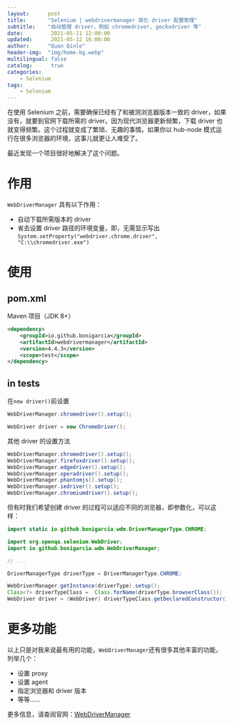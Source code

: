 ```yaml
---
layout:      post
title:       "Selenium | webdrivermanager 简化 driver 配置管理"
subtitle:    "自动管理 driver，例如 chromedriver, geckodriver 等"
date:         2021-05-11 12:00:00
updated:      2021-05-12 16:00:00
author:      "Quan Qinle"
header-img:  "img/home-bg.webp"
multilingual: false
catalog:      true
categories:
    - Selenium
tags:
    - Selenium
---
```


在使用 Selenium 之前，需要确保已经有了和被测浏览器版本一致的 driver，如果没有，就要到官网下载所需的 driver。因为现代浏览器更新频繁，下载 driver 也就变得频繁。这个过程就变成了繁琐、无趣的事情。如果你以 hub-node 模式运行在很多浏览器的环境，这事儿就更让人难受了。

最近发现一个项目很好地解决了这个问题。

<!-- more -->

# 作用
`WebDriverManager` 具有以下作用：
+ 自动下载所需版本的 driver
+ 省去设置 driver 路径的环境变量，即，无需显示写出`System.setProperty("webdriver.chrome.driver", "C:\\chromedriver.exe")`

# 使用

## pom.xml
Maven 项目（JDK 8+）
```xml
<dependency>
    <groupId>io.github.bonigarcia</groupId>
    <artifactId>webdrivermanager</artifactId>
    <version>4.4.3</version>
    <scope>test</scope>
</dependency>
```

## in tests
在`new driver()`前设置
```java
WebDriverManager.chromedriver().setup();

WebDriver driver = new ChromeDriver();
```

其他 driver 的设置方法
```java
WebDriverManager.chromedriver().setup();
WebDriverManager.firefoxdriver().setup();
WebDriverManager.edgedriver().setup();
WebDriverManager.operadriver().setup();
WebDriverManager.phantomjs().setup();
WebDriverManager.iedriver().setup();
WebDriverManager.chromiumdriver().setup();
```

但有时我们希望创建 driver 的过程可以适应不同的浏览器，即参数化，可以这样：
```java
import static io.github.bonigarcia.wdm.DriverManagerType.CHROME;

import org.openqa.selenium.WebDriver;
import io.github.bonigarcia.wdm.WebDriverManager;

// ...

DriverManagerType driverType = DriverManagerType.CHROME;

WebDriverManager.getInstance(driverType).setup();
Class<?> driverTypeClass =  Class.forName(driverType.browserClass());
WebDriver driver = (WebDriver) driverTypeClass.getDeclaredConstructor().newInstance();
```

# 更多功能

以上只是对我来说最有用的功能，`WebDriverManager`还有很多其他丰富的功能，列举几个：
+ 设置 proxy
+ 设置 agent
+ 指定浏览器和 driver 版本
+ 等等……

更多信息，请查阅官网：[WebDriverManager](https://github.com/bonigarcia/webdrivermanager)
